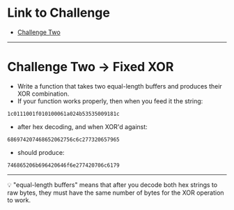 # Link to Challenge

- [Challenge Two](https://www.cryptopals.com/sets/1/challenges/2)

---

# Challenge Two  -> Fixed XOR

- Write a function that takes two equal-length buffers and produces their XOR combination.
- If your function works properly, then when you feed it the string:

```
1c0111001f010100061a024b53535009181c
```

- after hex decoding, and when XOR'd against:

```
686974207468652062756c6c277320657965
```

- should produce:

```
746865206b696420646f6e277420706c6179
```

---

💡 "equal-length buffers" means that after you decode both hex strings to raw bytes, they must have the same number of bytes for the XOR operation to work.
